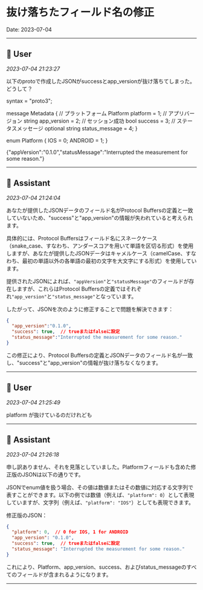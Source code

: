 # 抜け落ちたフィールド名の修正

Date: 2023-07-04

---

## 👤 User
*2023-07-04 21:23:27*

以下のprotoで作成したJSONがsuccessとapp_versionが抜け落ちてしまった。どうして？

syntax = "proto3";

message Metadata {
  // プラットフォーム
  Platform platform = 1;
  // アプリバージョン
  string app_version = 2;
  // セッション成功
  bool success = 3;
  // ステータスメッセージ
  optional string status_message = 4;
}

enum Platform {
  IOS = 0;
  ANDROID = 1;
}

{"appVersion":"0.1.0","statusMessage":"Interrupted the measurement for some reason."}

---

## 🤖 Assistant
*2023-07-04 21:24:04*

あなたが提供したJSONデータのフィールド名がProtocol Buffersの定義と一致していないため、"success"と"app_version"の情報が失われていると考えられます。

具体的には、Protocol Buffersはフィールド名にスネークケース（snake_case、すなわち、アンダースコアを用いて単語を区切る形式）を使用しますが、あなたが提供したJSONデータはキャメルケース（camelCase、すなわち、最初の単語以外の各単語の最初の文字を大文字にする形式）を使用しています。

提供されたJSONによれば、`"appVersion"`と`"statusMessage"`のフィールドが存在しますが、これらはProtocol Buffersの定義ではそれぞれ`"app_version"`と`"status_message"`となっています。

したがって、JSONを次のように修正することで問題を解決できます：

```json
{
  "app_version":"0.1.0",
  "success": true,  // trueまたはfalseに設定
  "status_message":"Interrupted the measurement for some reason."
}
```

この修正により、Protocol Buffersの定義とJSONデータのフィールド名が一致し、"success"と"app_version"の情報が抜け落ちなくなります。

---

## 👤 User
*2023-07-04 21:25:49*

platform が抜けているのだけれども

---

## 🤖 Assistant
*2023-07-04 21:26:18*

申し訳ありません、それを見落としていました。Platformフィールドも含めた修正版のJSONは以下の通りです。

JSONでenum値を扱う場合、その値は数値またはその数値に対応する文字列で表すことができます。以下の例では数値（例えば、`"platform": 0`）として表現していますが、文字列（例えば、`"platform": "IOS"`）としても表現できます。

修正版のJSON：
```json
{
  "platform": 0,  // 0 for IOS, 1 for ANDROID
  "app_version": "0.1.0",
  "success": true,  // trueまたはfalseに設定
  "status_message": "Interrupted the measurement for some reason."
}
```
これにより、Platform、app_version、success、およびstatus_messageのすべてのフィールドが含まれるようになります。

---
